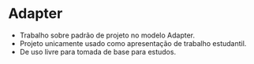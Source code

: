 # Adapter

- Trabalho sobre padrão de projeto no modelo Adapter.
- Projeto unicamente usado como apresentação de trabalho estudantil.
- De uso livre para tomada de base para estudos.
 
